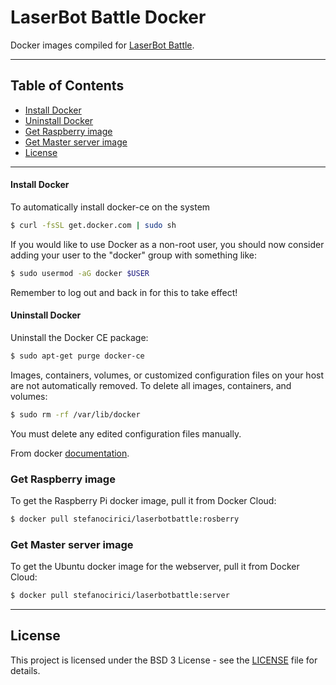 # LaserBot Battle Docker

  Docker images compiled for [LaserBot Battle](https://github.com/ludusrusso/pp-robot-2018).


---

## Table of Contents
- [Install Docker](#install-docker)
- [Uninstall Docker](#uninstall-docker)
- [Get Raspberry image](#get-raspberry-image)
- [Get Master server image](#get-master-server-image)
- [License](#license)

---

  
  #### Install Docker
  To automatically install docker-ce on the system
  
  ```bash
  $ curl -fsSL get.docker.com | sudo sh
  ```

  If you would like to use Docker as a non-root user, you should now consider adding your user to the
  "docker" group with something like:
  
  ```bash
  $ sudo usermod -aG docker $USER
  ```

  Remember to log out and back in for this to take effect!
      
  #### Uninstall Docker
  Uninstall the Docker CE package:
  
  ```bash
  $ sudo apt-get purge docker-ce
  ```

  Images, containers, volumes, or customized configuration files on your host are not automatically removed.
  To delete all images, containers, and volumes:
  
  ```bash
  $ sudo rm -rf /var/lib/docker
  ```

  You must delete any edited configuration files manually.
    
  From docker [documentation](https://docs.docker.com/install/linux/docker-ce/ubuntu/#install-using-the-convenience-script).

  ### Get Raspberry image
  To get the Raspberry Pi docker image, pull it from Docker Cloud:
  
  ```bash
  $ docker pull stefanocirici/laserbotbattle:rosberry
  ```

  ### Get Master server image
  To get the Ubuntu docker image for the webserver, pull it from Docker Cloud:
  
  ```bash
  $ docker pull stefanocirici/laserbotbattle:server
  ```
  
---

## License

This project is licensed under the BSD 3 License - see the [LICENSE](LICENSE) file for details.
